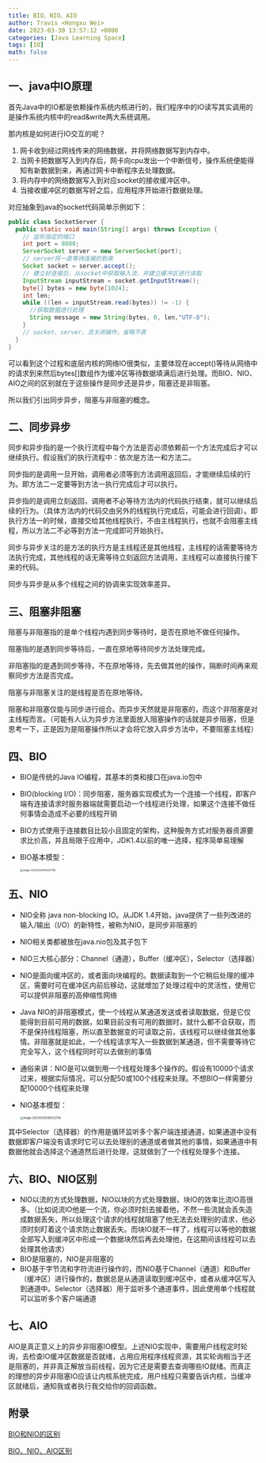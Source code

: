 ```yaml
---
title: BIO、NIO、AIO
author: Travis <Hongxu Wei>
date: 2023-03-30 13:57:12 +0800
categories: [Java Learning Space]
tags: [IO]
math: false
---
```




## 一、java中IO原理

首先Java中的IO都是依赖操作系统内核进行的，我们程序中的IO读写其实调用的是操作系统内核中的read&write两大系统调用。

那内核是如何进行IO交互的呢？

1. 网卡收到经过网线传来的网络数据，并将网络数据写到内存中。
2. 当网卡把数据写入到内存后，网卡向cpu发出一个中断信号，操作系统便能得知有新数据到来，再通过网卡中断程序去处理数据。
3. 将内存中的网络数据写入到对应socket的接收缓冲区中。
4. 当接收缓冲区的数据写好之后，应用程序开始进行数据处理。

对应抽象到java的socket代码简单示例如下：

```java
public class SocketServer {
  public static void main(String[] args) throws Exception {
    // 监听指定的端口
    int port = 8080;
    ServerSocket server = new ServerSocket(port);
    // server将一直等待连接的到来
    Socket socket = server.accept();
    // 建立好连接后，从socket中获取输入流，并建立缓冲区进行读取
    InputStream inputStream = socket.getInputStream();
    byte[] bytes = new byte[1024];
    int len;
    while ((len = inputStream.read(bytes)) != -1) {
      //获取数据进行处理
      String message = new String(bytes, 0, len,"UTF-8");
    }
    // socket、server，流关闭操作，省略不表
  }
}
```

可以看到这个过程和底层内核的网络IO很类似，主要体现在accept()等待从网络中的请求到来然后bytes[]数组作为缓冲区等待数据填满后进行处理。而BIO、NIO、AIO之间的区别就在于这些操作是同步还是异步，阻塞还是非阻塞。

所以我们引出同步异步，阻塞与非阻塞的概念。



## 二、同步异步

同步和异步指的是一个执行流程中每个方法是否必须依赖前一个方法完成后才可以继续执行。假设我们的执行流程中：依次是方法一和方法二。

同步指的是调用一旦开始，调用者必须等到方法调用返回后，才能继续后续的行为。即方法二一定要等到方法一执行完成后才可以执行。

异步指的是调用立刻返回，调用者不必等待方法内的代码执行结束，就可以继续后续的行为。（具体方法内的代码交由另外的线程执行完成后，可能会进行回调）。即执行方法一的时候，直接交给其他线程执行，不由主线程执行，也就不会阻塞主线程，所以方法二不必等到方法一完成即可开始执行。

同步与异步关注的是方法的执行方是主线程还是其他线程，主线程的话需要等待方法执行完成，其他线程的话无需等待立刻返回方法调用，主线程可以直接执行接下来的代码。

同步与异步是从多个线程之间的协调来实现效率差异。

## 三、阻塞非阻塞

阻塞与非阻塞指的是单个线程内遇到同步等待时，是否在原地不做任何操作。

阻塞指的是遇到同步等待后，一直在原地等待同步方法处理完成。

非阻塞指的是遇到同步等待，不在原地等待，先去做其他的操作，隔断时间再来观察同步方法是否完成。

阻塞与非阻塞关注的是线程是否在原地等待。

阻塞和非阻塞仅能与同步进行组合。而异步天然就是非阻塞的，而这个非阻塞是对主线程而言。（可能有人认为异步方法里面放入阻塞操作的话就是异步阻塞，但是思考一下，正是因为是阻塞操作所以才会将它放入异步方法中，不要阻塞主线程）

## 四、BIO

- BIO是传统的Java IO编程，其基本的类和接口在java.io包中

- BIO(blocking I/O)：同步阻塞，服务器实现模式为一个连接一个线程，即客户端有连接请求时服务器端就需要启动一个线程进行处理，如果这个连接不做任何事情会造成不必要的线程开销

- BIO方式使用于连接数目比较小且固定的架构，这种服务方式对服务器资源要求比价高，并且局限于应用中，JDK1.4以前的唯一选择，程序简单易理解

- BIO基本模型：

  <img src="https://travisnotes.oss-cn-shanghai.aliyuncs.com/mdpic/202303301402855.png" alt="image-20230330140207783" style="zoom:35%;" />



## 五、NIO

- NIO全称 java non-blocking IO。从JDK 1.4开始，java提供了一些列改进的输入/输出（I/O）的新特性，被称为NIO，是同步非阻塞的

- NIO相关类都被放在java.nio包及其子包下

- NIO三大核心部分：Channel（通道），Buffer（缓冲区），Selector（选择器）

- NIO是面向缓冲区的，或者面向块编程的。数据读取到一个它稍后处理的缓冲区，需要时可在缓冲区内前后移动，这就增加了处理过程中的灵活性，使用它可以提供非阻塞的高伸缩性网络

- Java NIO的非阻塞模式，使一个线程从某通道发送或者读取数据，但是它仅能得到目前可用的数据，如果目前没有可用的数据时，就什么都不会获取，而不是保持线程阻塞，所以直至数据变的可读取之前，该线程可以继续做其他事情。非阻塞就是如此，一个线程请求写入一些数据到某通道，但不需要等待它完全写入，这个线程同时可以去做别的事情

- 通俗来讲：NIO是可以做到用一个线程处理多个操作的。假设有10000个请求过来，根据实际情况，可以分配50或100个线程来处理。不想BIO一样需要分配10000个线程来处理

- NIO基本模型：

  <img src="https://travisnotes.oss-cn-shanghai.aliyuncs.com/mdpic/202303301405826.png" alt="image-20230330140532794" style="zoom:40%;" />

其中Selector（选择器）的作用是循环监听多个客户端连接通道，如果通道中没有数据即客户端没有请求时它可以去处理别的通道或者做其他的事情，如果通道中有数据他就会选择这个通道然后进行处理，这就做到了一个线程处理多个连接。



## 六、BIO、NIO区别

- NIO以流的方式处理数据，NIO以块的方式处理数据，块IO的效率比流IO高很多。（比如说流IO他是一个流，你必须时刻去接着他，不然一些流就会丢失造成数据丢失，所以处理这个请求的线程就阻塞了他无法去处理别的请求，他必须时刻盯着这个请求防止数据丢失。而块IO就不一样了，线程可以等他的数据全部写入到缓冲区中形成一个数据块然后再去处理他，在这期间该线程可以去处理其他请求）
- BIO是阻塞的，NIO是非阻塞的
- BIO基于字节流和字符流进行操作的，而NIO基于Channel（通道）和Buffer（缓冲区）进行操作的，数据总是从通道读取到缓冲区中，或者从缓冲区写入到通道中。Selector（选择器）用于监听多个通道事件，因此使用单个线程就可以监听多个客户端通道

## 七、AIO

AIO是真正意义上的异步非阻塞IO模型。上述NIO实现中，需要用户线程定时轮询，去检查IO缓冲区数据是否就绪，占用应用程序线程资源，其实轮询相当于还是阻塞的，并非真正解放当前线程，因为它还是需要去查询哪些IO就绪。而真正的理想的异步非阻塞IO应该让内核系统完成，用户线程只需要告诉内核，当缓冲区就绪后，通知我或者执行我交给你的回调函数。



## 附录

[BIO和NIO的区别](https://blog.csdn.net/weixin_48872249/article/details/113845526)

[BIO、NIO、AIO区别](https://mp.weixin.qq.com/s?__biz=MzU0OTE4MzYzMw==&mid=2247512176&idx=5&sn=e80db033ec5b944d7f76697c085cdedb&chksm=fbb1398eccc6b098a34c0f960080fe0d5b536ab29633d683de2476a27aa4abbe04d4d0a61a19&scene=27)